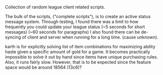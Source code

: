 Collection of random league client related scripts.

The bulk of the scripts, ("complete scripts"), is to create an active status message system.
Through testing, I found there was a limit to how frequently you could update your league status (~5 seconds for short messages)
(~60 seconds for paragraphs)
I also found there can be de-syncing of client and server when running for a long time. (cause unknown). 

karth is for explicitly solving list of item combinations for maximizing ability haste given a specific amount of gold for a game.
It becomes practically impossible to solve it out by hand since items have unique purchasing rules.
Also, it runs fairly slow. However, that is to be expected since the feature space would be around 18564 (13c6)? 